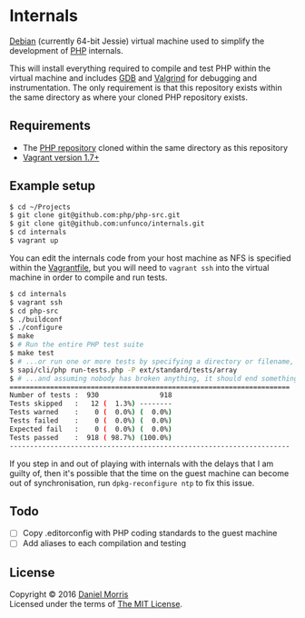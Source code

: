 # Internals

[Debian] (currently 64-bit Jessie) virtual machine used to simplify the
development of [PHP] internals.

This will install everything required to compile and test PHP within the
virtual machine and includes [GDB] and [Valgrind] for debugging and
instrumentation. The only requirement is that this repository exists within
the same directory as where your cloned PHP repository exists.

## Requirements

* The [PHP repository] cloned within the same directory as this repository
* [Vagrant version 1.7+](https://www.vagrantup.com)

## Example setup

```bash
$ cd ~/Projects
$ git clone git@github.com:php/php-src.git
$ git clone git@github.com:unfunco/internals.git
$ cd internals
$ vagrant up
```

You can edit the internals code from your host machine as NFS is specified
within the [Vagrantfile], but you will need to `vagrant ssh` into the
virtual machine in order to compile and run tests.

```bash
$ cd internals
$ vagrant ssh
$ cd php-src
$ ./buildconf
$ ./configure
$ make
$ # Run the entire PHP test suite
$ make test
$ # ...or run one or more tests by specifying a directory or filename, e.g.
$ sapi/cli/php run-tests.php -P ext/standard/tests/array
$ # ...and assuming nobody has broken anything, it should end something like:
=====================================================================
Number of tests :  930               918
Tests skipped   :   12 (  1.3%) --------
Tests warned    :    0 (  0.0%) (  0.0%)
Tests failed    :    0 (  0.0%) (  0.0%)
Expected fail   :    0 (  0.0%) (  0.0%)
Tests passed    :  918 ( 98.7%) (100.0%)
---------------------------------------------------------------------
```

If you step in and out of playing with internals with the delays that
I am guilty of, then it's possible that the time on the guest machine can
become out of synchronisation, run `dpkg-reconfigure ntp` to fix this issue.

## Todo

* [ ] Copy .editorconfig with PHP coding standards to the guest machine
* [ ] Add aliases to each compilation and testing

## License

Copyright © 2016 [Daniel Morris](https://github.com/unfunco)  
Licensed under the terms of [The MIT License](LICENSE.md).

[Debian]: https://www.debian.org
[GDB]: https://www.gnu.org/software/gdb/
[PHP]: https://secure.php.net
[PHP repository]: https://github.com/php/php-src
[Vagrantfile]: Vagrantfile
[Valgrind]: http://www.valgrind.org
